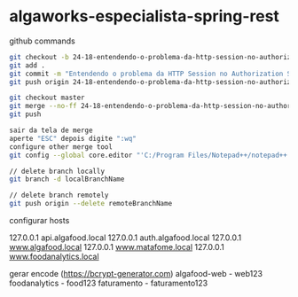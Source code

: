 # algaworks-especialista-spring-rest

github commands

```bash
git checkout -b 24-18-entendendo-o-problema-da-http-session-no-authorization-server
git add .
git commit -m "Entendendo o problema da HTTP Session no Authorization Server"
git push origin 24-18-entendendo-o-problema-da-http-session-no-authorization-server

git checkout master
git merge --no-ff 24-18-entendendo-o-problema-da-http-session-no-authorization-server
git push

sair da tela de merge
aperte "ESC" depois digite ":wq"
configure other merge tool
git config --global core.editor "'C:/Program Files/Notepad++/notepad++.exe' -multiInst -notabbar -nosession -noPlugin"

// delete branch locally
git branch -d localBranchName

// delete branch remotely
git push origin --delete remoteBranchName
```

configurar hosts

127.0.0.1       api.algafood.local
127.0.0.1       auth.algafood.local
127.0.0.1       www.algafood.local
127.0.0.1       www.matafome.local
127.0.0.1       www.foodanalytics.local

gerar encode (https://bcrypt-generator.com)
algafood-web - web123
foodanalytics - food123
faturamento - faturamento123
